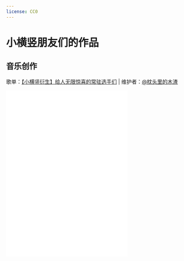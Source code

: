 ```yaml
---
license: CC0
---
```


# 小横竖朋友们的作品

## 音乐创作

歌单：[【小横竖衍生】给人无限惊喜的常驻选手们](https://music.163.com/#/playlist?id=8308341915) \| 维护者：[@枕头里的木渣](https://space.bilibili.com/291069406)

<iframe frameborder="no" border="0" marginwidth="0" marginheight="0" width=330 height=450 src="//music.163.com/outchain/player?type=0&id=8308341915&auto=1&height=430" title="【小横竖衍生】给人无限惊喜的常驻选手们"></iframe>
